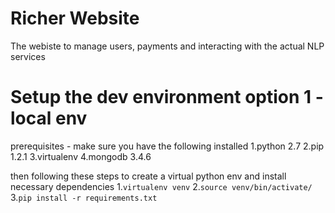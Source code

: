 # Richer Website
The webiste to manage users, payments and interacting with the actual NLP services 

# Setup the dev environment option 1 - local env
prerequisites - make sure you have the following installed
1.python 2.7
2.pip 1.2.1
3.virtualenv
4.mongodb 3.4.6

then following these steps to create a virtual python env and install necessary dependencies
1.`virtualenv venv`
2.`source venv/bin/activate/`
3.`pip install -r requirements.txt`
